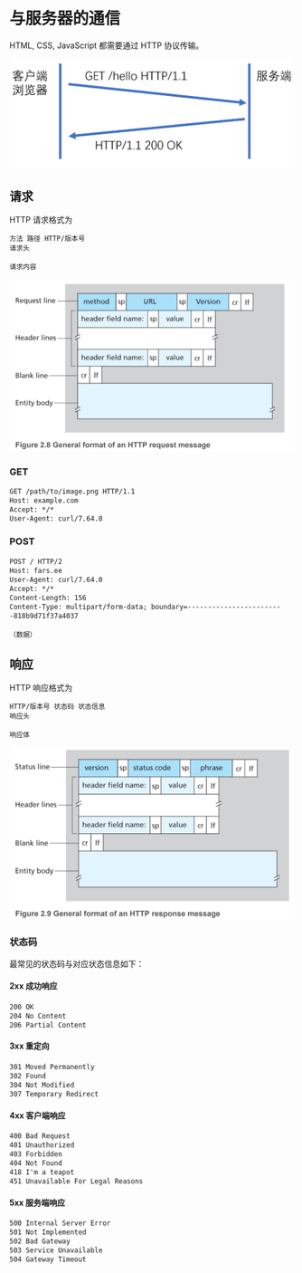 # 与服务器的通信

HTML, CSS, JavaScript 都需要通过 HTTP 协议传输。

![HTTP 过程](../src/6_1_http.png)

## 请求

HTTP 请求格式为

```plain
方法 路径 HTTP/版本号
请求头

请求内容
```

![HTTP 请求](../src/6_2_http-request.png)

### GET

```plain
GET /path/to/image.png HTTP/1.1
Host: example.com
Accept: */*
User-Agent: curl/7.64.0

```

### POST

```plain
POST / HTTP/2
Host: fars.ee
User-Agent: curl/7.64.0
Accept: */*
Content-Length: 156
Content-Type: multipart/form-data; boundary=------------------------818b9d71f37a4037

（数据）
```

## 响应

HTTP 响应格式为

```plain
HTTP/版本号 状态码 状态信息
响应头

响应体
```

![HTTP 响应](../src/6_3_http-response.png)

### 状态码

最常见的状态码与对应状态信息如下：

#### 2xx 成功响应

    200 OK
    204 No Content
    206 Partial Content

#### 3xx 重定向

    301 Moved Permanently
    302 Found
    304 Not Modified
    307 Temporary Redirect

#### 4xx 客户端响应

    400 Bad Request
    401 Unauthorized
    403 Forbidden
    404 Not Found
    418 I'm a teapot
    451 Unavailable For Legal Reasons

#### 5xx 服务端响应

    500 Internal Server Error
    501 Not Implemented
    502 Bad Gateway
    503 Service Unavailable
    504 Gateway Timeout
